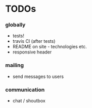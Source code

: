 # TODOs

### globally

- tests!
- travis CI (after tests)
- README on site - technologies etc.
- responsive header

### mailing

- send messages to users

### communication
 
- chat / shoutbox
